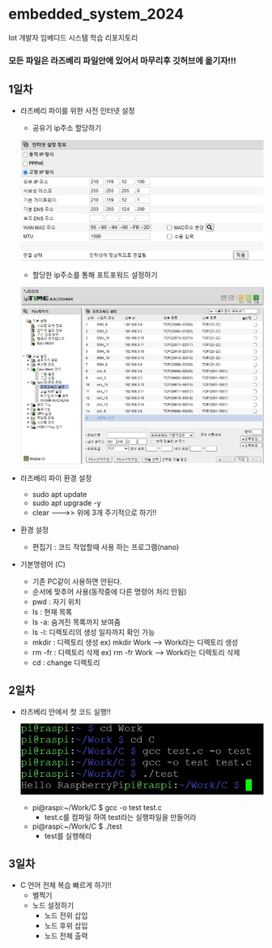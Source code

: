 # embedded_system_2024
Iot 개발자 임베디드 시스템 학습 리포지토리

### 모든 파일은 라즈베리 파일안에 있어서 마무리후 깃허브에 옮기자!!!

## 1일차
- 라즈베리 파이를 위한 사전 인터넷 설정
    - 공유기 ip주소 할당하기

     ![실행](https://raw.githubusercontent.com/JEONGWOO0705/embedded_system_2024/main/image/img003.jpg)

    - 할당한 ip주소를 통해 포트포워드 설정하기

     ![실행](https://raw.githubusercontent.com/JEONGWOO0705/embedded_system_2024/main/image/img002.jpg)


- 라즈베리 파이 환경 설정
    - sudo apt update
    - sudo apt upgrade -y
    - clear --->> 위에 3개 주기적으로 하기!!
- 환경 설정 
    - 편집기 : 코드 작업할때 사용 하는 프로그램(nano)
- 기본명령어 (C)
    - 기존 PC같이 사용하면 안된다.
    - 순서에 맞추어 사용(동작중에 다른 명령어 처리 안됨)
    - pwd : 자기 위치
    - ls : 현재 목록
    - ls -a: 숨겨진 목록까지 보여줌
    - ls -l: 디렉토리의 생성 일자까지 확인 가능
    - mkdir : 디렉토리 생성    ex) mkdir Work   --> Work라는 디렉토리 생성
    - rm -fr : 디렉토리 삭제   ex) rm -fr Work  --> Work라는 디렉토리 삭제
    - cd : change 디렉토리



## 2일차
- 라즈베리 안에서 첫 코드 실행!!

  ![실행](https://raw.githubusercontent.com/JEONGWOO0705/embedded_system_2024/main/image/img001.jpg)

    - pi@raspi:~/Work/C $ gcc -o test test.c
        - test.c를 컴파일 하여 test라는 실행파일을 만들어라
    - pi@raspi:~/Work/C $ ./test
        - test를 실행해라

## 3일차
- C 언어 전체 복습 빠르게 하기!!
    - 별찍기
    - 노드 설정하기
        - 노드 전위 삽입
        - 노드 후위 삽입
        - 노드 전체 출력

       


